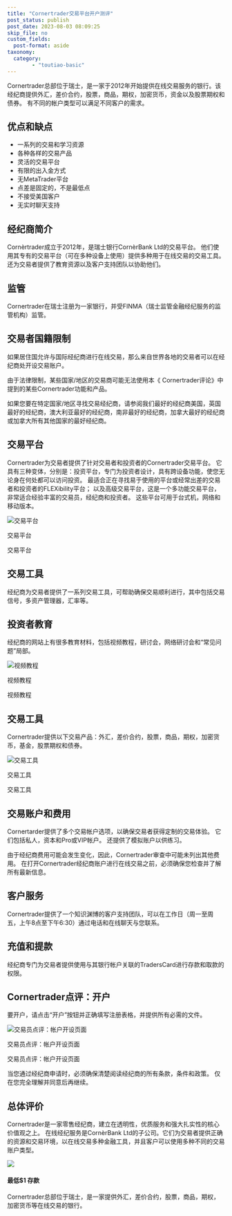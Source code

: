 ```yaml
---
title: "Cornertrader交易平台开户测评"
post_status: publish
post_date: 2023-08-03 08:09:25
skip_file: no
custom_fields: 
  post-format: aside
taxonomy:
  category:
        - "toutiao-basic"
---
```


Cornertrader总部位于瑞士，是一家于2012年开始提供在线交易服务的银行。该经纪商提供外汇，差价合约，股票，商品，期权，加密货币，资金以及股票期权和债券。 有不同的帐户类型可以满足不同客户的需求。

## 优点和缺点

- 一系列的交易和学习资源
- 各种各样的交易产品
- 灵活的交易平台
- 有限的出入金方式
- 无MetaTrader平台
- 点差是固定的，不是最低点
- 不接受美国客户
- 无实时聊天支持

## 经纪商简介

Cornèrtrader成立于2012年，是瑞士银行CornèrBank Ltd的交易平台。 他们使用其专有的交易平台（可在多种设备上使用）提供多种用于在线交易的交易工具。 还为交易者提供了教育资源以及客户支持团队以协助他们。

## 监管

Cornertrader在瑞士注册为一家银行，并受FINMA（瑞士监管金融经纪服务的监管机构）监管。

## 交易者国籍限制

如果居住国允许与国际经纪商进行在线交易，那么来自世界各地的交易者可以在经纪商处开设交易账户。

由于法律限制，某些国家/地区的交易商可能无法使用本《 Cornertrader评论》中提到的某些Cornertrader功能和产品。

如果您要在特定国家/地区寻找交易经纪商，请参阅我们最好的经纪商美国，英国最好的经纪商，澳大利亚最好的经纪商，南非最好的经纪商，加拿大最好的经纪商或加拿大所有其他国家的最好经纪商。

## 交易平台

Cornertrader为交易者提供了针对交易者和投资者的Cornertrader交易平台。 它具有三种变体，分别是：投资平台，专门为投资者设计，具有跨设备功能，使您无论身在何处都可以访问投资。 最适合正在寻找易于使用的平台或经常出差的交易者和投资者的FLEXibility平台； 以及高级交易平台，这是一个多功能交易平台，非常适合经验丰富的交易员，经纪商和投资者。 这些平台可用于台式机，网络和移动版本。

![交易平台](https://cdn.fendou.la/funstoutiao/2020/11/Cornertrader-Review-Trading-Platforms-1024x278.jpg "交易平台")

交易平台

交易平台

## 交易工具

经纪商为交易者提供了一系列交易工具，可帮助确保交易顺利进行，其中包括交易信号，多资产管理器，汇率等。

## 投资者教育

经纪商的网站上有很多教育材料，包括视频教程，研讨会，网络研讨会和“常见问题”局部。

![视频教程](https://cdn.fendou.la/funstoutiao/2020/11/Cornertrader-Review-Video-Tutorials-.jpg "视频教程")

视频教程

视频教程

## 交易工具

Cornertrader提供以下交易产品：外汇，差价合约，股票，商品，期权，加密货币，基金，股票期权和债券。

![交易工具](https://cdn.fendou.la/funstoutiao/2020/11/Cornertrader-Review-Trading-Instruments.jpg "交易工具")

交易工具

交易工具

## 交易账户和费用

Cornertarder提供了多个交易帐户选项，以确保交易者获得定制的交易体验。 它们包括私人，资本和Pro或VIP帐户。 还提供了模拟账户以供练习。

由于经纪商费用可能会发生变化，因此，Cornertrader审查中可能未列出其他费用。 在打开Cornertrader经纪商账户进行在线交易之前，必须确保您检查并了解所有最新信息。

## 客户服务

Cornertrader提供了一个知识渊博的客户支持团队，可以在工作日（周一至周五，上午8点至下午6:30）通过电话和在线聊天与您联系。

## 充值和提款

经纪商专门为交易者提供使用与其银行帐户关联的TradersCard进行存款和取款的权限。

## Cornertrader点评：开户

要开户，请点击“开户”按钮并正确填写注册表格，并提供所有必需的文件。

![交易员点评：帐户开设页面](https://cdn.fendou.la/funstoutiao/2020/11/Cornertrader-Review-Account-Opening-Page.jpg "交易员点评：帐户开设页面")

交易员点评：帐户开设页面

交易员点评：帐户开设页面

当您通过经纪商申请时，必须确保清楚阅读经纪商的所有条款，条件和政策。 仅在您完全理解并同意后再继续。

## 总体评价

Cornertrader是一家零售经纪商，建立在透明性，优质服务和强大扎实性的核心价值观之上。 在线经纪服务是CornèrBank Ltd的子公司。它们为交易者提供正确的资源和交易环境，以在线交易多种金融工具，并且客户可以使用多种不同的交易账户类型。

![](https://cdn.fendou.la/funstoutiao/2020/11/Cornertrader-Logo.png)

#### **最低$1** 存款

Cornertrader总部位于瑞士，是一家提供外汇，差价合约，股票，商品，期权，加密货币等在线交易的银行。
